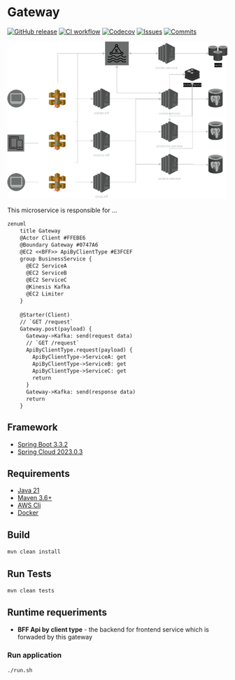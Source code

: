 
# Gateway

[![GitHub release](https://img.shields.io/github/release/sjexpos/ecomm-gateway.svg?style=plastic)](https://github.com/sjexpos/ecomm-gateway/releases/latest)
[![CI workflow](https://img.shields.io/github/actions/workflow/status/sjexpos/ecomm-gateway/ci.yaml?branch=main&label=ci&logo=github&style=plastic)](https://github.com/sjexpos/ecomm-gateway/actions?workflow=CI)
[![Codecov](https://img.shields.io/codecov/c/github/sjexpos/ecomm-gateway?logo=codecov&style=plastic)](https://codecov.io/gh/sjexpos/ecomm-gateway)
[![Issues](https://img.shields.io/github/issues-search/sjexpos/ecomm-gateway?query=is%3Aopen&label=issues&style=plastic)](https://github.com/sjexpos/ecomm-gateway/issues)
[![Commits](https://img.shields.io/github/last-commit/sjexpos/ecomm-gateway?logo=github&style=plastic)](https://github.com/sjexpos/ecomm-gateway/commits)

![](docs/images/arch-gateway.png)

This microservice is responsible for ...

```mermaid
zenuml
    title Gateway
    @Actor Client #FFEBE6
    @Boundary Gateway #0747A6
    @EC2 <<BFF>> ApiByClientType #E3FCEF
    group BusinessService {
      @EC2 ServiceA
      @EC2 ServiceB
      @EC2 ServiceC
      @Kinesis Kafka
      @EC2 Limiter
    }

    @Starter(Client)
    // `GET /request`
    Gateway.post(payload) {
      Gateway->Kafka: send(request data)
      // `GET /request`
      ApiByClientType.request(payload) {
        ApiByClientType->ServiceA: get
        ApiByClientType->ServiceB: get
        ApiByClientType->ServiceC: get
        return
      }
      Gateway->Kafka: send(response data)
      return
    }
```

## Framework

* [Spring Boot 3.3.2](https://spring.io/projects/spring-boot/)
* [Spring Cloud 2023.0.3](https://spring.io/projects/spring-cloud)

## Requirements

* [Java 21](https://openjdk.org/install/)
* [Maven 3.6+](https://maven.apache.org/download.cgi)
* [AWS Cli](https://aws.amazon.com/es/cli/)
* [Docker](https://www.docker.com/)

## Build

```bash
mvn clean install
```

## Run Tests
```bash
mvn clean tests
```

## Runtime requeriments

* **BFF Api by client type** - the backend for frontend service which is forwaded by this gateway

### Run application
```
./run.sh
```

